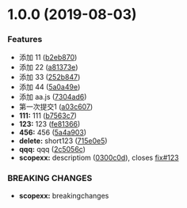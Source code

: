 <a name="1.0.0"></a>
# 1.0.0 (2019-08-03)


### Features

* 添加 11 ([b2eb870](https://github.com/weitongtong/git-demo/commit/b2eb870))
* 添加 22 ([a81373e](https://github.com/weitongtong/git-demo/commit/a81373e))
* 添加 33 ([252b847](https://github.com/weitongtong/git-demo/commit/252b847))
* 添加 44 ([5a0a49e](https://github.com/weitongtong/git-demo/commit/5a0a49e))
* 添加 aa.js ([7304ad6](https://github.com/weitongtong/git-demo/commit/7304ad6))
* 第一次提交1 ([a03c607](https://github.com/weitongtong/git-demo/commit/a03c607))
* **111:** 111 ([b7563c7](https://github.com/weitongtong/git-demo/commit/b7563c7))
* **123:** 123 ([fe81366](https://github.com/weitongtong/git-demo/commit/fe81366))
* **456:** 456 ([5a4a903](https://github.com/weitongtong/git-demo/commit/5a4a903))
* **delete:** short123 ([715e0e5](https://github.com/weitongtong/git-demo/commit/715e0e5))
* **qqq:** qqq ([2c5056c](https://github.com/weitongtong/git-demo/commit/2c5056c))
* **scopexx:** descriptiom ([0300c0d](https://github.com/weitongtong/git-demo/commit/0300c0d)), closes [fix#123](https://github.com/fix/issues/123)


### BREAKING CHANGES

* **scopexx:** breakingchanges



